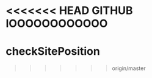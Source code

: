 <<<<<<< HEAD
GITHUB IOOOOOOOOOOOO
=======
checkSitePosition
=================
>>>>>>> origin/master
